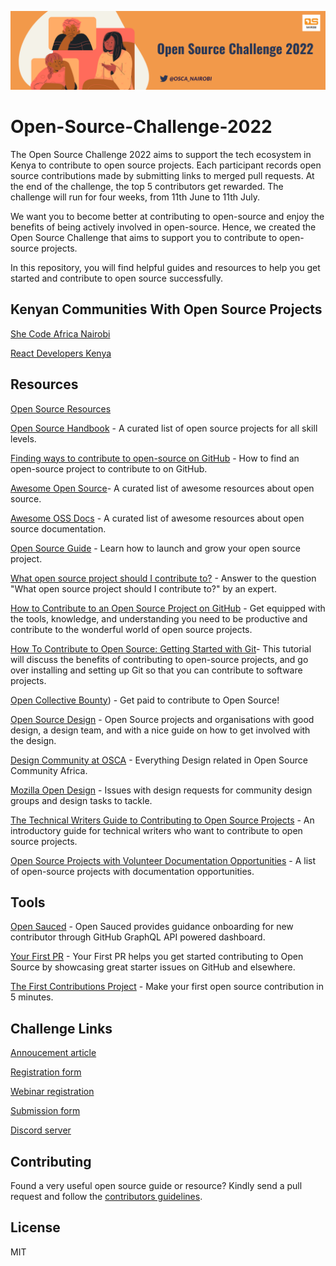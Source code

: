 ![alt text](https://github.com/OSCA-Nairobi/Open-Source-Challenge-2022/blob/main/Taupe%20Illustrative%20Graphic%20Designer%20Profile%20Header%20%20LinkedIn%20Banner.png)

# Open-Source-Challenge-2022

The Open Source Challenge 2022 aims to support the tech ecosystem in Kenya to contribute to open source projects. Each participant records open source contributions made by submitting links to merged pull requests. At the end of the challenge, the top 5 contributors get rewarded. The challenge will run for four weeks, from 11th June to 11th July.

We want you to become better at contributing to open-source and enjoy the benefits of being actively involved in open-source. Hence, we created the Open Source Challenge that aims to support you to contribute to open-source projects. 

In this repository, you will find helpful guides and resources to help you get started and contribute to open source successfully.

## Kenyan Communities With Open Source Projects
[She Code Africa Nairobi](https://github.com/SheCodeAfrica-Nairobi)

[React Developers Kenya](https://github.com/reactdeveloperske)


## Resources
[Open Source Resources](https://github.com/OSCA-Nairobi/OpenSourceResources)

[Open Source Handbook](https://github.com/shainakrumme/open-source-handbook) - A curated list of open source projects for all skill levels.

[Finding ways to contribute to open-source on GitHub](https://docs.github.com/en/get-started/exploring-projects-on-github/finding-ways-to-contribute-to-open-source-on-github) - How to find an open-source project to contribute to on GitHub.

[Awesome Open Source](https://github.com/oscafrica/awesome-open-source)- A curated list of awesome resources about open source.

[Awesome OSS Docs]( https://github.com/saintmalik/awesome-oss-docs) - A curated list of awesome resources about open source documentation.

[Open Source Guide](https://opensource.guide/) - Learn how to launch and grow your open source project.

[What open source project should I contribute to?](https://kentcdodds.com/blog/what-open-source-project-should-i-contribute-to) - Answer to the question "What open source project should I contribute to?" by an expert.


[How to Contribute to an Open Source Project on GitHub](https://egghead.io/courses/how-to-contribute-to-an-open-source-project-on-github) - Get equipped with the tools, knowledge, and understanding you need to be productive and contribute to the wonderful world of open source projects.

[How To Contribute to Open Source: Getting Started with Git](https://www.digitalocean.com/community/tutorials/how-to-contribute-to-open-source-getting-started-with-git)- This tutorial will discuss the benefits of contributing to open-source projects, and go over installing and setting up Git so that you can contribute to software projects.


[Open Collective Bounty]( https://docs.opencollective.com/help/contributing/development/bounties)) - Get paid to contribute to Open Source!

[Open Source Design](https://opensourcedesign.net/projects/) - Open Source projects and organisations with good design, a design team, and with a nice guide on how to get involved with the design.

[Design Community at OSCA](https://github.com/oscafrica/Design) - Everything Design related in Open Source Community Africa.

[Mozilla Open Design](https://github.com/mozilla/OpenDesign) - Issues with design requests for community design groups and design tasks to tackle.

[The Technical Writers Guide to Contributing to Open Source Projects](https://edidiongasikpo.com/the-technical-writers-guide-to-contributing-to-open-source-projects) - An introductory guide for technical writers who want to contribute to open source projects.

[Open Source Projects with Volunteer Documentation Opportunities](https://www.reddit.com/r/technicalwriting/comments/800a9a/a_list_of_open_source_projects_with_volunteer/) - A list of open-source projects with documentation opportunities.

## Tools
[Open Sauced](https://opensauced.pizza/) - Open Sauced provides guidance onboarding for new contributor through GitHub GraphQL API powered dashboard.

[Your First PR]( https://yourfirstpr.github.io/ ) - Your First PR helps you get started contributing to Open Source by showcasing great starter issues on GitHub and elsewhere.

[The First Contributions Project](https://firstcontributions.github.io/) - Make your first open source contribution in 5 minutes.


## Challenge Links
[Annoucement article](tbd)

[Registration form](https://bit.ly/oscan-part)

[Webinar registration](https://bit.ly/oscan-chall)

[Submission form](https://bit.ly/oscan-sub)

[Discord server](https://discord.com/invite/pRJgjH9SwR)


## Contributing
Found a very useful open source guide or resource? Kindly send a pull request and follow the 
[contributors guidelines](https://github.com/OSCA-Nairobi/Open-Source-Challenge-2022/blob/main/Contributing.md).

## License

MIT
